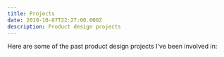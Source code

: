 ```yaml
---
title: Projects
date: 2019-10-07T22:27:00.000Z
description: Product design projects
---
```


Here are some of the past product design projects I've been involved in:
